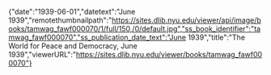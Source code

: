 {"date":"1939-06-01","datetext":"June 1939","remotethumbnailpath":"https://sites.dlib.nyu.edu/viewer/api/image/books/tamwag_fawf000070/1/full/150,/0/default.jpg","ss_book_identifier":"tamwag_fawf000070","ss_publication_date_text":"June 1939","title":"The World for Peace and Democracy, June 1939","viewerURL":"https://sites.dlib.nyu.edu/viewer/books/tamwag_fawf000070"}